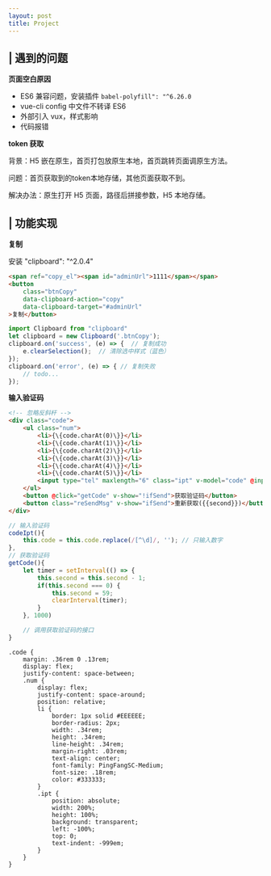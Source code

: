 ```yaml
---
layout: post
title: Project
---
```


 
## | 遇到的问题

**页面空白原因**

- ES6 兼容问题，安装插件 `babel-polyfill": "^6.26.0`
- vue-cli config 中文件不转译 ES6
- 外部引入 vux，样式影响
- 代码报错 

**token 获取**

背景：H5 嵌在原生，首页打包放原生本地，首页跳转页面调原生方法。

问题：首页获取到的token本地存储，其他页面获取不到。

解决办法：原生打开 H5 页面，路径后拼接参数，H5 本地存储。


## | 功能实现

**复制**

安装 "clipboard": "^2.0.4"

```html
<span ref="copy_el"><span id="adminUrl">1111</span></span>
<button 
    class="btnCopy" 
    data-clipboard-action="copy" 
    data-clipboard-target="#adminUrl"
>复制</button>
```
```javascript
import Clipboard from "clipboard"   
let clipboard = new Clipboard('.btnCopy');
clipboard.on('success', (e) => {  // 复制成功
    e.clearSelection();  // 清除选中样式（蓝色）
});
clipboard.on('error', (e) => { // 复制失败
    // todo...
});
```

**输入验证码**

```html
<!-- 忽略反斜杆 -->
<div class="code">
    <ul class="num">
        <li>{\{code.charAt(0)\}}</li>
        <li>{\{code.charAt(1)\}}</li>
        <li>{\{code.charAt(2)\}}</li>
        <li>{\{code.charAt(3)\}}</li>
        <li>{\{code.charAt(4)\}}</li>
        <li>{\{code.charAt(5)\}}</li>
        <input type="tel" maxlength="6" class="ipt" v-model="code" @input="codeIpt">
    </ul>
    <button @click="getCode" v-show="!ifSend">获取验证码</button>
    <button class="reSendMsg" v-show="ifSend">重新获取({{second}})</button>
</div>
```

```javascript
// 输入验证码
codeIpt(){
    this.code = this.code.replace(/[^\d]/, ''); // 只输入数字
},
// 获取验证码
getCode(){
    let timer = setInterval(() => {
        this.second = this.second - 1;
        if(this.second === 0) { 
            this.second = 59;
            clearInterval(timer);
        }
    }, 1000)

    // 调用获取验证码的接口 
}
```

```less
.code {
    margin: .36rem 0 .13rem;
    display: flex;
    justify-content: space-between;
    .num {
        display: flex;
        justify-content: space-around;
        position: relative;
        li {
            border: 1px solid #EEEEEE;
            border-radius: 2px;
            width: .34rem;
            height: .34rem;
            line-height: .34rem;
            margin-right: .03rem;
            text-align: center;
            font-family: PingFangSC-Medium;
            font-size: .18rem;
            color: #333333;
        }
        .ipt {
            position: absolute;
            width: 200%;
            height: 100%;
            background: transparent;
            left: -100%; 
            top: 0;
            text-indent: -999em;
        }
    } 
}
```






 